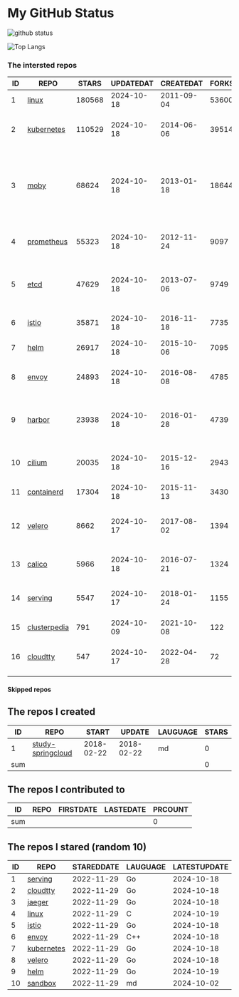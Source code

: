 # My GitHub Status

<img src="https://github-readme-stats-1.yihong0618.vercel.app/api?username=daoqingniu&show_icons=true&&&hide_title=true&count_private=true" alt="github status" />

![Top Langs](https://github-readme-stats-1.yihong0618.vercel.app/api/top-langs/?username=daoqingniu&layout=compact)

<!--START_SECTION:github_repos-->
### The intersted repos
| ID |                              REPO                               | STARS  | UPDATEDAT  | CREATEDAT  | FORKSCOUNT |                                                DESCRIPTIONS                                                |
|----|-----------------------------------------------------------------|--------|------------|------------|------------|------------------------------------------------------------------------------------------------------------|
|  1 | [linux](https://github.com/torvalds/linux)                      | 180568 | 2024-10-18 | 2011-09-04 |      53600 | Linux kernel source tree                                                                                   |
|  2 | [kubernetes](https://github.com/kubernetes/kubernetes)          | 110529 | 2024-10-18 | 2014-06-06 |      39514 | Production-Grade Container Scheduling and Management                                                       |
|  3 | [moby](https://github.com/moby/moby)                            |  68624 | 2024-10-18 | 2013-01-18 |      18644 | The Moby Project - a collaborative project for the container ecosystem to assemble container-based systems |
|  4 | [prometheus](https://github.com/prometheus/prometheus)          |  55323 | 2024-10-18 | 2012-11-24 |       9097 | The Prometheus monitoring system and time series database.                                                 |
|  5 | [etcd](https://github.com/etcd-io/etcd)                         |  47629 | 2024-10-18 | 2013-07-06 |       9749 | Distributed reliable key-value store for the most critical data of a distributed system                    |
|  6 | [istio](https://github.com/istio/istio)                         |  35871 | 2024-10-18 | 2016-11-18 |       7735 | Connect, secure, control, and observe services.                                                            |
|  7 | [helm](https://github.com/helm/helm)                            |  26917 | 2024-10-18 | 2015-10-06 |       7095 | The Kubernetes Package Manager                                                                             |
|  8 | [envoy](https://github.com/envoyproxy/envoy)                    |  24893 | 2024-10-18 | 2016-08-08 |       4785 | Cloud-native high-performance edge/middle/service proxy                                                    |
|  9 | [harbor](https://github.com/goharbor/harbor)                    |  23938 | 2024-10-18 | 2016-01-28 |       4739 | An open source trusted cloud native registry project that stores, signs, and scans content.                |
| 10 | [cilium](https://github.com/cilium/cilium)                      |  20035 | 2024-10-18 | 2015-12-16 |       2943 | eBPF-based Networking, Security, and Observability                                                         |
| 11 | [containerd](https://github.com/containerd/containerd)          |  17304 | 2024-10-18 | 2015-11-13 |       3430 | An open and reliable container runtime                                                                     |
| 12 | [velero](https://github.com/vmware-tanzu/velero)                |   8662 | 2024-10-17 | 2017-08-02 |       1394 | Backup and migrate Kubernetes applications and their persistent volumes                                    |
| 13 | [calico](https://github.com/projectcalico/calico)               |   5966 | 2024-10-18 | 2016-07-21 |       1324 | Cloud native networking and network security                                                               |
| 14 | [serving](https://github.com/knative/serving)                   |   5547 | 2024-10-17 | 2018-01-24 |       1155 | Kubernetes-based, scale-to-zero, request-driven compute                                                    |
| 15 | [clusterpedia](https://github.com/clusterpedia-io/clusterpedia) |    791 | 2024-10-09 | 2021-10-08 |        122 | The Encyclopedia of Kubernetes clusters                                                                    |
| 16 | [cloudtty](https://github.com/cloudtty/cloudtty)                |    547 | 2024-10-17 | 2022-04-28 |         72 | A Friendly Kubernetes CloudShell (Web Terminal) !                                                          |



#### Skipped repos
<!--END_SECTION:github_repos-->

<!--START_SECTION:my_github-->
## The repos I created
| ID  |                                 REPO                                 |   START    |   UPDATE   | LAUGUAGE | STARS |
|-----|----------------------------------------------------------------------|------------|------------|----------|-------|
|   1 | [study-springcloud](https://github.com/daoqingniu/study-springcloud) | 2018-02-22 | 2018-02-22 | md       |     0 |
| sum |                                                                      |            |            |          |     0 |

## The repos I contributed to
| ID  | REPO | FIRSTDATE | LASTEDATE | PRCOUNT |
|-----|------|-----------|-----------|---------|
| sum |      |           |           |       0 |

## The repos I stared (random 10)
| ID |                          REPO                          | STAREDDATE | LAUGUAGE | LATESTUPDATE |
|----|--------------------------------------------------------|------------|----------|--------------|
|  1 | [serving](https://github.com/knative/serving)          | 2022-11-29 | Go       | 2024-10-18   |
|  2 | [cloudtty](https://github.com/cloudtty/cloudtty)       | 2022-11-29 | Go       | 2024-10-18   |
|  3 | [jaeger](https://github.com/jaegertracing/jaeger)      | 2022-11-29 | Go       | 2024-10-18   |
|  4 | [linux](https://github.com/torvalds/linux)             | 2022-11-29 | C        | 2024-10-19   |
|  5 | [istio](https://github.com/istio/istio)                | 2022-11-29 | Go       | 2024-10-18   |
|  6 | [envoy](https://github.com/envoyproxy/envoy)           | 2022-11-29 | C++      | 2024-10-18   |
|  7 | [kubernetes](https://github.com/kubernetes/kubernetes) | 2022-11-29 | Go       | 2024-10-18   |
|  8 | [velero](https://github.com/vmware-tanzu/velero)       | 2022-11-29 | Go       | 2024-10-18   |
|  9 | [helm](https://github.com/helm/helm)                   | 2022-11-29 | Go       | 2024-10-19   |
| 10 | [sandbox](https://github.com/cncf/sandbox)             | 2022-11-29 | md       | 2024-10-02   |

<!--END_SECTION:my_github-->
